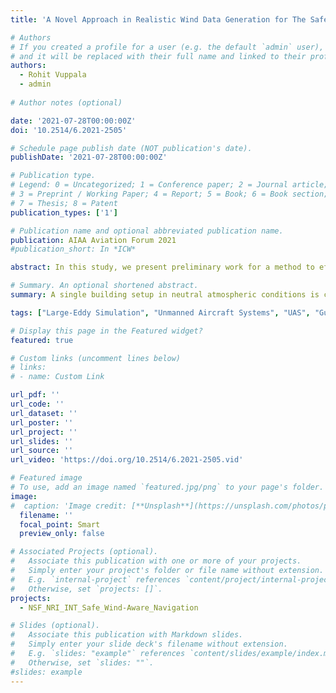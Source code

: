 ```yaml
---
title: 'A Novel Approach in Realistic Wind Data Generation for The Safe Operation of Small Unmanned Aerial Systems in Urban Environment'

# Authors
# If you created a profile for a user (e.g. the default `admin` user), write the username (folder name) here
# and it will be replaced with their full name and linked to their profile.
authors:
  - Rohit Vuppala
  - admin
  
# Author notes (optional)

date: '2021-07-28T00:00:00Z'
doi: '10.2514/6.2021-2505'

# Schedule page publish date (NOT publication's date).
publishDate: '2021-07-28T00:00:00Z'

# Publication type.
# Legend: 0 = Uncategorized; 1 = Conference paper; 2 = Journal article;
# 3 = Preprint / Working Paper; 4 = Report; 5 = Book; 6 = Book section;
# 7 = Thesis; 8 = Patent
publication_types: ['1']

# Publication name and optional abbreviated publication name.
publication: AIAA Aviation Forum 2021
#publication_short: In *ICW*

abstract: In this study, we present preliminary work for a method to efficiently generate realistic wind data for urban environments using existing Large Eddy Simulation (LES) data for the safe operation of small unmanned aerial vehicles. A single building setup in neutral atmospheric conditions is considered a test case to demonstrate the method. The method relies on using Large Eddy Simulation data from a computational fluid dynamics simulation and a non-intrusive Reduced Order Modeling approach (ROM) coupled with Recurrent Neural Networks like Long Short Term Memory (LSTM). Proper Orthogonal Decomposition (POD) transform extracts modal coefficients from the high-resolution data snapshots. The LSTM network is trained on a specific number of modal coefficients defined by their relative information content. Modal predictions for future time steps are then obtained using this trained LSTM network without computationally expensive CFD simulations. An inverse POD transform obtains the corresponding velocity fields on these modal coefficients for future time steps. Since no prior information about the underlying governing equations is utilized for the predictions, the method is entirely non-intrusive.

# Summary. An optional shortened abstract.
summary: A single building setup in neutral atmospheric conditions is considered a test case to demonstrate the method. The method relies on using Large Eddy Simulation data from a computational fluid dynamics simulation and a non-intrusive Reduced Order Modeling approach (ROM) coupled with Recurrent Neural Networks like Long Short Term Memory (LSTM). 

tags: ["Large-Eddy Simulation", "Unmanned Aircraft Systems", "UAS", "Gust", "Turbulence", "Urban Environment", "Machine Learning", "ROM", "LSTM", "NSF", "Award Number 1925147"]

# Display this page in the Featured widget?
featured: true

# Custom links (uncomment lines below)
# links:
# - name: Custom Link

url_pdf: ''
url_code: ''
url_dataset: ''
url_poster: ''
url_project: ''
url_slides: ''
url_source: ''
url_video: 'https://doi.org/10.2514/6.2021-2505.vid'

# Featured image
# To use, add an image named `featured.jpg/png` to your page's folder.
image:
#  caption: 'Image credit: [**Unsplash**](https://unsplash.com/photos/pLCdAaMFLTE)'
  filename: ''
  focal_point: Smart
  preview_only: false

# Associated Projects (optional).
#   Associate this publication with one or more of your projects.
#   Simply enter your project's folder or file name without extension.
#   E.g. `internal-project` references `content/project/internal-project/index.md`.
#   Otherwise, set `projects: []`.
projects:
  - NSF_NRI_INT_Safe_Wind-Aware_Navigation

# Slides (optional).
#   Associate this publication with Markdown slides.
#   Simply enter your slide deck's filename without extension.
#   E.g. `slides: "example"` references `content/slides/example/index.md`.
#   Otherwise, set `slides: ""`.
#slides: example
---
```

